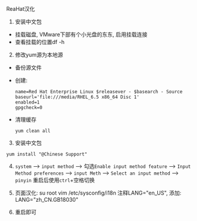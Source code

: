 ReaHat汉化

1. 安装中文包

  * 挂载磁盘, VMware下部有个小光盘的东东, 启用挂载连接
  *  查看挂载的位置df -h

2. 修改yum源为本地源

  * 备份源文件

  * 创建:

    ```shell
    name=Red Hat Enterprise Linux $releasever - $basearch - Source
    baseurl='file:///media/RHEL_6.5 x86_64 Disc 1'
    enabled=1
    gpgcheck=0
    ```

  * 清理缓存

    ```shell
    yum clean all
    ```

3. 安装中文包

  ```shell
  yum install "@Chinese Support"
  ```

4. `system` --> `input method` --> 勾选`Enable input method feature` --> `Input Method preferences` --> `input Meth` --> `Select an input method` --> `pinyin` 重启后使用`ctrl`+空格切换

5. 页面汉化:
  su root
  vim /etc/sysconfig/i18n
  注释LANG="en_US", 添加:
  LANG="zh_CN.GB18030"

6. 重启即可